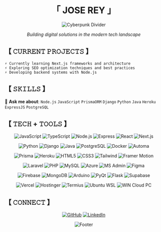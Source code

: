 <div align="center">

# 「 JOSE REY 」

![Cyberpunk Divider](https://capsule-render.vercel.app/api?type=waving&color=gradient&customColorList=0,2,2,5,30&height=120&section=header&text=FullStack%20Developer&fontSize=30&fontColor=d6ace6&animation=fadeIn&fontAlignY=30)

_Building digital solutions in the modern tech landscape_

</div>

## 【 𝙲𝚄𝚁𝚁𝙴𝙽𝚃 𝙿𝚁𝙾𝙹𝙴𝙲𝚃𝚂 】

<div align="left">

```
⚡ Currently learning Next.js frameworks and architecture
⚡ Exploring SEO optimization techniques and best practices  
⚡ Developing backend systems with Node.js
```

</div>

## 【 𝚂𝙺𝙸𝙻𝙻𝚂 】

<div align="left">

💬 **Ask me about**: `Node.js` `JavaScript` `PrismaORM` `Django` `Python` `Java` `Heroku` `ExpressJS` `PostgreSQL`

</div>

## 【 𝚃𝙴𝙲𝙷 + 𝚃𝙾𝙾𝙻𝚂 】

<div align="center">

![JavaScript](https://img.shields.io/badge/-JavaScript-f0db4f?style=for-the-badge&logo=javascript&logoColor=323330)
![TypeScript](https://img.shields.io/badge/-TypeScript-007acc?style=for-the-badge&logo=typescript&logoColor=white)
![Node.js](https://img.shields.io/badge/-Node.JS-3C873A?style=for-the-badge&logo=node.js&logoColor=white)
![Express](https://img.shields.io/badge/-Express-000000?style=for-the-badge&logo=express&logoColor=white)
![React](https://img.shields.io/badge/-React-61DBFB?style=for-the-badge&logo=react&logoColor=black)
![Next.js](https://img.shields.io/badge/-Next.js-000000?style=for-the-badge&logo=next.js&logoColor=white)

![Python](https://img.shields.io/badge/-Python-3776AB?style=for-the-badge&logo=python&logoColor=white)
![Django](https://img.shields.io/badge/-Django-092E20?style=for-the-badge&logo=django&logoColor=white)
![Java](https://img.shields.io/badge/-Java-ED8B00?style=for-the-badge&logo=java&logoColor=white)
![PostgreSQL](https://img.shields.io/badge/-PostgreSQL-336791?style=for-the-badge&logo=postgresql&logoColor=white)
![Docker](https://img.shields.io/badge/-Docker-2496ED?style=for-the-badge&logo=docker&logoColor=white)
![Automa](https://img.shields.io/badge/-Automa-FABA32?style=for-the-badge&logo=data:image/svg+xml;base64,PHN2ZyBmaWxsPSIjRkZGIiB3aWR0aD0iMjQiIGhlaWdodD0iMjQiIHZpZXdCb3g9IjAgMCA0MDAgNDAwIiB4bWxucz0iaHR0cDovL3d3dy53My5vcmcvMjAwMC9zdmciPjxwYXRoIGQ9Ik0yMDAgMGMxMTAuNDYxIDAgMjAwIDg5LjUzOSAyMDAgMjAwczg5LjUzOSAyMDAgMjAwIDIwMC0yMDAgODkuNTM5LTIwMCAyMDBzODkuNTM5LTIwMCAyMDAtMjAwIi8+PC9zdmc+)


![Prisma](https://img.shields.io/badge/-Prisma-2D3748?style=for-the-badge&logo=prisma&logoColor=white)
![Heroku](https://img.shields.io/badge/-Heroku-430098?style=for-the-badge&logo=heroku&logoColor=white)
![HTML5](https://img.shields.io/badge/-HTML5-E34F26?style=for-the-badge&logo=html5&logoColor=white)
![CSS3](https://img.shields.io/badge/-CSS3-1572B6?style=for-the-badge&logo=css3&logoColor=white)
![Tailwind](https://img.shields.io/badge/-Tailwind-38B2AC?style=for-the-badge&logo=tailwind-css&logoColor=white)
![Framer Motion](https://img.shields.io/badge/-Framer%20Motion-0055FF?style=for-the-badge&logo=framer&logoColor=white)


![Laravel](https://img.shields.io/badge/-Laravel-FF2D20?style=for-the-badge&logo=laravel&logoColor=white)
![PHP](https://img.shields.io/badge/-PHP-777BB4?style=for-the-badge&logo=php&logoColor=white)
![MySQL](https://img.shields.io/badge/-MySQL-4479A1?style=for-the-badge&logo=mysql&logoColor=white)
![Azure](https://img.shields.io/badge/-Azure-0078D4?style=for-the-badge&logo=microsoftazure&logoColor=white)
![MS Admin](https://img.shields.io/badge/-Microsoft%20Admin-2C2C2C?style=for-the-badge&logo=microsoft&logoColor=white)
![Figma](https://img.shields.io/badge/-Figma-F24E1E?style=for-the-badge&logo=figma&logoColor=white)

![Firebase](https://img.shields.io/badge/-Firebase-FFCA28?style=for-the-badge&logo=firebase&logoColor=black)
![MongoDB](https://img.shields.io/badge/-MongoDB-47A248?style=for-the-badge&logo=mongodb&logoColor=white)
![Arduino](https://img.shields.io/badge/-Arduino-00979D?style=for-the-badge&logo=arduino&logoColor=white)
![PyQt](https://img.shields.io/badge/-PyQt-41CD52?style=for-the-badge&logo=qt&logoColor=white)
![Flask](https://img.shields.io/badge/-Flask-000000?style=for-the-badge&logo=flask&logoColor=white)
![Supabase](https://img.shields.io/badge/-Supabase-3ECF8E?style=for-the-badge&logo=supabase&logoColor=white)

![Vercel](https://img.shields.io/badge/-Vercel-000000?style=for-the-badge&logo=vercel&logoColor=white)
![Hostinger](https://img.shields.io/badge/-Hostinger-430098?style=for-the-badge&logo=hostinger&logoColor=white)
![Termius](https://img.shields.io/badge/-Termius-3F9E5E?style=for-the-badge&logo=termius&logoColor=white)
![Ubuntu WSL](https://img.shields.io/badge/-Ubuntu%20WSL-E95420?style=for-the-badge&logo=ubuntu&logoColor=white)
![WIN Cloud PC](https://img.shields.io/badge/-Windows%20Cloud%20PC-00A4EF?style=for-the-badge&logo=microsoftwindows&logoColor=white)

</div>

## 【 𝙲𝙾𝙽𝙽𝙴𝙲𝚃 】

<div align="center">
  
[![GitHub](https://img.shields.io/badge/GitHub-100000?style=for-the-badge&logo=github&logoColor=white)](https://github.com/prgrmr-jr)
[![LinkedIn](https://img.shields.io/badge/LinkedIn-0077B5?style=for-the-badge&logo=linkedin&logoColor=white)](https://www.linkedin.com/in/prgmr-joserey/)

</div>

<div align="center">

![Footer](https://capsule-render.vercel.app/api?type=waving&color=gradient&customColorList=0,2,2,5,30&height=80&section=footer)

</div>
